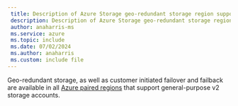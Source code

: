 ```yaml
---
 title: Description of Azure Storage geo-redundant storage region support
 description: Description of Azure Storage geo-redundant storage region support
 author: anaharris-ms
 ms.service: azure
 ms.topic: include
 ms.date: 07/02/2024
 ms.author: anaharris
 ms.custom: include file
---
```


Geo-redundant storage, as well as customer initiated failover and failback are available in all [Azure paired regions](../../regions-paired.md) that support general-purpose v2 storage accounts.
